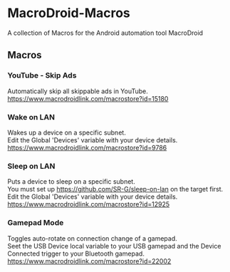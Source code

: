 # MacroDroid-Macros
A collection of Macros for the Android automation tool MacroDroid

## Macros
### YouTube - Skip Ads
Automatically skip all skippable ads in YouTube.  
https://www.macrodroidlink.com/macrostore?id=15180

### Wake on LAN
Wakes up a device on a specific subnet.  
Edit the Global 'Devices' variable with your device details.  
https://www.macrodroidlink.com/macrostore?id=9786

### Sleep on LAN
Puts a device to sleep on a specific subnet.  
You must set up https://github.com/SR-G/sleep-on-lan on the target first.  
Edit the Global 'Devices' variable with your device details.  
https://www.macrodroidlink.com/macrostore?id=12925

### Gamepad Mode
Toggles auto-rotate on connection change of a gamepad.  
Seet the USB Device local variable to your USB gamepad and the Device Connected trigger to your Bluetooth gamepad.  
https://www.macrodroidlink.com/macrostore?id=22002
